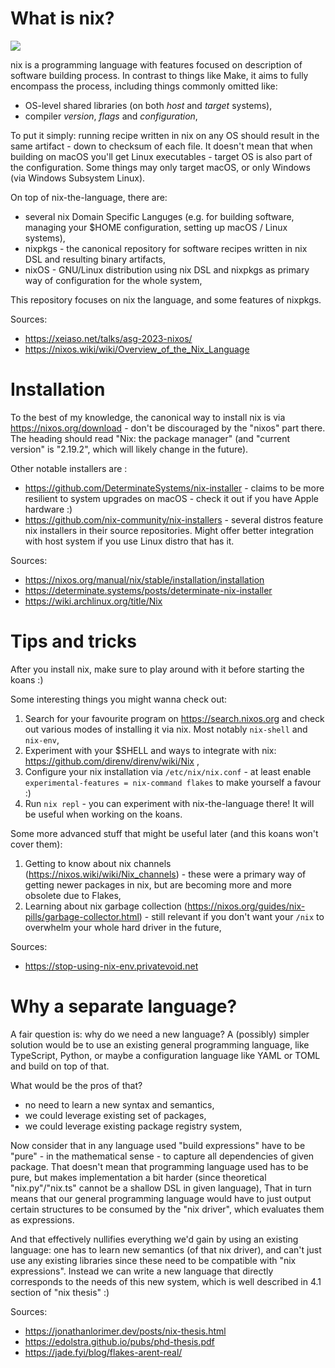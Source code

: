 # What is nix?

![](https://cdn.xeiaso.net/file/christine-static/talks/2023/asg-nixos/019.avif)

nix is a programming language with features focused on description of software building process. In contrast to things like Make, it aims to fully encompass the process, including things commonly omitted like:
- OS-level shared libraries (on both _host_ and _target_ systems),
- compiler _version_, _flags_ and _configuration_,

To put it simply: running recipe written in nix on any OS should result in the same artifact - down to checksum of each file. It doesn't mean that when building on macOS you'll get Linux executables - target OS is also part of the configuration. Some things may only target macOS, or only Windows (via Windows Subsystem Linux).

On top of nix-the-language, there are:
- several nix Domain Specific Languges (e.g. for building software, managing your $HOME configuration, setting up macOS / Linux systems),
- nixpkgs - the canonical repository for software recipes written in nix DSL and resulting binary artifacts,
- nixOS - GNU/Linux distribution using nix DSL and nixpkgs as primary way of configuration for the whole system,

This repository focuses on nix the language, and some features of nixpkgs.

Sources:
- https://xeiaso.net/talks/asg-2023-nixos/
- https://nixos.wiki/wiki/Overview_of_the_Nix_Language

# Installation

To the best of my knowledge, the canonical way to install nix is via https://nixos.org/download - don't be discouraged by the "nixos" part there.
The heading should read "Nix: the package manager" (and "current version" is "2.19.2", which will likely change in the future).

Other notable installers are :
- https://github.com/DeterminateSystems/nix-installer - claims to be more resilient to system upgrades on macOS - check it out if you have Apple hardware :)
- https://github.com/nix-community/nix-installers - several distros feature nix installers in their source repositories. Might offer better integration with host system if you use Linux distro that has it.

Sources:
- https://nixos.org/manual/nix/stable/installation/installation
- https://determinate.systems/posts/determinate-nix-installer
- https://wiki.archlinux.org/title/Nix

# Tips and tricks

After you install nix, make sure to play around with it before starting the koans :)

Some interesting things you might wanna check out:

1. Search for your favourite program on https://search.nixos.org and check out various modes of installing it via nix. Most notably `nix-shell` and `nix-env`,
2. Experiment with your $SHELL and ways to integrate with nix: https://github.com/direnv/direnv/wiki/Nix ,
3. Configure your nix installation via `/etc/nix/nix.conf` - at least enable `experimental-features = nix-command flakes` to make yourself a favour :)
4. Run `nix repl` - you can experiment with nix-the-language there! It will be useful when working on the koans.


Some more advanced stuff that might be useful later (and this koans won't cover them):
1. Getting to know about nix channels (https://nixos.wiki/wiki/Nix_channels) - these were a primary way of getting newer packages in nix, but are becoming more and more obsolete due to Flakes,
2. Learning about nix garbage collection (https://nixos.org/guides/nix-pills/garbage-collector.html) - still relevant if you don't want your `/nix` to overwhelm your whole hard driver in the future,

Sources:
- https://stop-using-nix-env.privatevoid.net

# Why a separate language?

A fair question is: why do we need a new language?
A (possibly) simpler solution would be to use an existing general programming language, like TypeScript, Python, or maybe a configuration language like YAML or TOML and build on top of that.

What would be the pros of that?
- no need to learn a new syntax and semantics,
- we could leverage existing set of packages,
- we could leverage existing package registry system,

Now consider that in any language used "build expressions" have to be "pure" - in the mathematical sense - to capture all dependencies of given package.
That doesn't mean that programming language used has to be pure, but makes implementation a bit harder (since theoretical "nix.py"/"nix.ts" cannot be a shallow DSL in given language),
That in turn means that our general programming language would have to just output certain structures to be consumed by the "nix driver", which evaluates them as expressions.

And that effectively nullifies everything we'd gain by using an existing language: one has to learn new semantics (of that nix driver), and can't just use any existing libraries since these need to be compatible with "nix expressions".
Instead we can write a new language that directly corresponds to the needs of this new system, which is well described in 4.1 section of "nix thesis" :)

Sources:
- https://jonathanlorimer.dev/posts/nix-thesis.html
- https://edolstra.github.io/pubs/phd-thesis.pdf
- https://jade.fyi/blog/flakes-arent-real/
